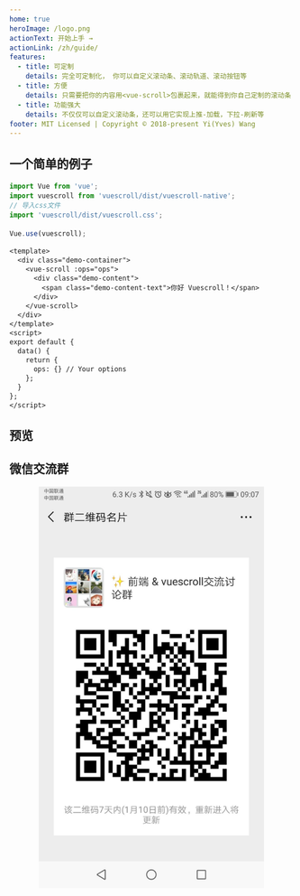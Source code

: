 ```yaml
---
home: true
heroImage: /logo.png
actionText: 开始上手 →
actionLink: /zh/guide/
features:
  - title: 可定制
    details: 完全可定制化， 你可以自定义滚动条、滚动轨道、滚动按钮等
  - title: 方便
    details: 只需要把你的内容用<vue-scroll>包裹起来，就能得到你自己定制的滚动条
  - title: 功能强大
    details: 不仅仅可以自定义滚动条，还可以用它实现上推-加载，下拉-刷新等
footer: MIT Licensed | Copyright © 2018-present Yi(Yves) Wang
---
```


## 一个简单的例子

```javascript
import Vue from 'vue';
import vuescroll from 'vuescroll/dist/vuescroll-native';
// 导入css文件
import 'vuescroll/dist/vuescroll.css';

Vue.use(vuescroll);
```

```vue
<template>
  <div class="demo-container">
    <vue-scroll :ops="ops">
      <div class="demo-content">
        <span class="demo-content-text">你好 Vuescroll！</span>
      </div>
    </vue-scroll>
  </div>
</template>
<script>
export default {
  data() {
    return {
      ops: {} // Your options
    };
  }
};
</script>
```

## 预览

 <IndexDemo lang="zh"/>
 
## 微信交流群

<p align="center">
  <img src="https://github.com/wangyi7099/pictureCdn/blob/master/allPic/vuescroll/wx.png?raw=true" width="400">
</p>
